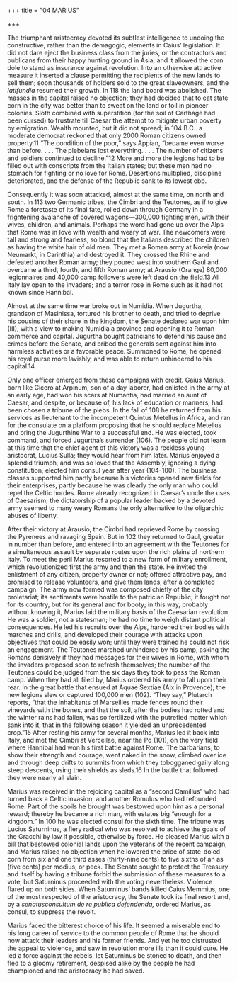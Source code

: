 +++
title = "04 MARIUS"

+++

The triumphant aristocracy devoted its subtlest intelligence to undoing the constructive, rather than the demagogic, elements in Caius’ legislation. It did not dare eject the business class from the juries, or the contractors and publicans from their happy hunting ground in Asia; and it allowed the corn dole to stand as insurance against revolution. Into an otherwise attractive measure it inserted a clause permitting the recipients of the new lands to sell them; soon thousands of holders sold to the great slaveowners, and the *latifundia* resumed their growth. In 118 the land board was abolished. The masses in the capital raised no objection; they had decided that to eat state corn in the city was better than to sweat on the land or toil in pioneer colonies. Sloth combined with superstition \(for the soil of Carthage had been cursed\) to frustrate till Caesar the attempt to mitigate urban poverty by emigration. Wealth mounted, but it did not spread; in 104 B.C.. a moderate democrat reckoned that only 2000 Roman citizens owned property.11 “The condition of the poor,” says Appian, “became even worse than before. . . . The plebeians lost everything. . . . The number of citizens and soldiers continued to decline.”12 More and more the legions had to be filled out with conscripts from the Italian states; but these men had no stomach for fighting or no love for Rome. Desertions multiplied, discipline deteriorated, and the defense of the Republic sank to its lowest ebb.

Consequently it was soon attacked, almost at the same time, on north and south. In 113 two Germanic tribes, the Cimbri and the Teutones, as if to give Rome a foretaste of its final fate, rolled down through Germany in a frightening avalanche of covered wagons—300,000 fighting men, with their wives, children, and animals. Perhaps the word had gone up over the Alps that Rome was in love with wealth and weary of war. The newcomers were tall and strong and fearless, so blond that the Italians described the children as having the white hair of old men. They met a Roman army at Noreia \(now Neumarkt, in Carinthia\) and destroyed it. They crossed the Rhine and defeated another Roman army; they poured west into southern Gaul and overcame a third, fourth, and fifth Roman army; at Arausio \(Orange\) 80,000 legionnaires and 40,000 camp followers were left dead on the field.13 All Italy lay open to the invaders; and a terror rose in Rome such as it had not known since Hannibal.

Almost at the same time war broke out in Numidia. When Jugurtha, grandson of Masinissa, tortured his brother to death, and tried to deprive his cousins of their share in the kingdom, the Senate declared war upon him \(III\), with a view to making Numidia a province and opening it to Roman commerce and capital. Jugurtha bought patricians to defend his cause and crimes before the Senate, and bribed the generals sent against him into harmless activities or a favorable peace. Summoned to Rome, he opened his royal purse more lavishly, and was able to return unhindered to his capital.14

Only one officer emerged from these campaigns with credit. Gaius Marius, born like Cicero at Arpinum, son of a day laborer, had enlisted in the army at an early age, had won his scars at Numantia, had married an aunt of Caesar, and despite, or because of, his lack of education or manners, had been chosen a tribune of the plebs. In the fall of 108 he returned from his services as lieutenant to the incompetent Quintus Metellus in Africa, and ran for the consulate on a platform proposing that he should replace Metellus and bring the Jugurthine War to a successful end. He was elected, took command, and forced Jugurtha’s surrender \(106\). The people did not learn at this time that the chief agent of this victory was a reckless young aristocrat, Lucius Sulla; they would hear from him later. Marius enjoyed a splendid triumph, and was so loved that the Assembly, ignoring a dying constitution, elected him consul year after year \(104-100\). The business classes supported him partly because his victories opened new fields for their enterprises, partly because he was clearly the only man who could repel the Celtic hordes. Rome already recognized in Caesar’s uncle the uses of Caesarism; the dictatorship of a popular leader backed by a devoted army seemed to many weary Romans the only alternative to the oligarchic abuses of liberty.

After their victory at Arausio, the Cimbri had reprieved Rome by crossing the Pyrenees and ravaging Spain. But in 102 they returned to Gaul, greater in number than before, and entered into an agreement with the Teutones for a simultaneous assault by separate routes upon the rich plains of northern Italy. To meet the peril Marius resorted to a new form of military enrollment, which revolutionized first the army and then the state. He invited the enlistment of any citizen, property owner or not; offered attractive pay, and promised to release volunteers, and give them lands, after a completed campaign. The army now formed was composed chiefly of the city proletariat; its sentiments were hostile to the patrician Republic; it fought not for its country, but for its general and for booty; in this way, probably without knowing it, Marius laid the military basis of the Caesarian revolution. He was a soldier, not a statesman; he had no time to weigh distant political consequences. He led his recruits over the Alps, hardened their bodies with marches and drills, and developed their courage with attacks upon objectives that could be easily won; until they were trained he could not risk an engagement. The Teutones marched unhindered by his camp, asking the Romans derisively if they had messages for their wives in Rome, with whom the invaders proposed soon to refresh themselves; the number of the Teutones could be judged from the six days they took to pass the Roman camp. When they had all filed by, Marius ordered his army to fall upon their rear. In the great battle that ensued at Aquae Sextiae \(Aix in Provence\), the new legions slew or captured 100,000 men \(102\). “They say,” Plutarch reports, “that the inhabitants of Marseilles made fences round their vineyards with the bones, and that the soil, after the bodies had rotted and the winter rains had fallen, was so fertilized with the putrefied matter which sank into it, that in the following season it yielded an unprecedented crop.”15 After resting his army for several months, Marius led it back into Italy, and met the Cimbri at Vercellae, near the Po \(101\), on the very field where Hannibal had won his first battle against Rome. The barbarians, to show their strength and courage, went naked in the snow, climbed over ice and through deep drifts to summits from which they tobogganed gaily along steep descents, using their shields as sleds.16 In the battle that followed they were nearly all slain.

Marius was received in the rejoicing capital as a “second Camillus” who had turned back a Celtic invasion, and another Romulus who had refounded Rome. Part of the spoils he brought was bestowed upon him as a personal reward; thereby he became a rich man, with estates big “enough for a kingdom.” In 100 he was elected consul for the sixth time. The tribune was Lucius Saturninus, a fiery radical who was resolved to achieve the goals of the Gracchi by law if possible, otherwise by force. He pleased Marius with a bill that bestowed colonial lands upon the veterans of the recent campaign, and Marius raised no objection when he lowered the price of state-doled corn from six and one third asses \(thirty-nine cents\) to five sixths of an as \(five cents\) per modius, or peck. The Senate sought to protect the Treasury and itself by having a tribune forbid the submission of these measures to a vote, but Saturninus proceeded with the voting nevertheless. Violence flared up on both sides. When Saturninus’ bands killed Caius Memmius, one of the most respected of the aristocracy, the Senate took its final resort and, by a *senatusconsultum de re publica defendenda,* ordered Marius, as consul, to suppress the revolt.

Marius faced the bitterest choice of his life. It seemed a miserable end to his long career of service to the common people of Rome that he should now attack their leaders and his former friends. And yet he too distrusted the appeal to violence, and saw in revolution more ills than it could cure. He led a force against the rebels, let Saturninus be stoned to death, and then fled to a gloomy retirement, despised alike by the people he had championed and the aristocracy he had saved.


